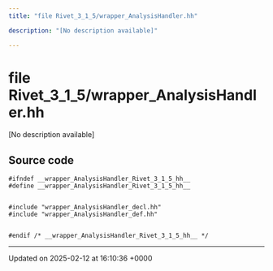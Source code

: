 ```yaml
---
title: "file Rivet_3_1_5/wrapper_AnalysisHandler.hh"

description: "[No description available]"

---
```


# file Rivet_3_1_5/wrapper_AnalysisHandler.hh

[No description available]




## Source code

```
#ifndef __wrapper_AnalysisHandler_Rivet_3_1_5_hh__
#define __wrapper_AnalysisHandler_Rivet_3_1_5_hh__


#include "wrapper_AnalysisHandler_decl.hh"
#include "wrapper_AnalysisHandler_def.hh"


#endif /* __wrapper_AnalysisHandler_Rivet_3_1_5_hh__ */
```


-------------------------------

Updated on 2025-02-12 at 16:10:36 +0000
